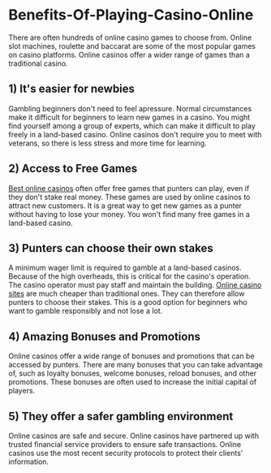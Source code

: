 # Benefits-Of-Playing-Casino-Online

<!--StartFragment-->

There are often hundreds of online casino games to choose from. Online slot machines, roulette and baccarat are some of the most popular games on casino platforms. Online casinos offer a wider range of games than a traditional casino.

## 1) It's easier for newbies

Gambling beginners don't need to feel apressure. Normal circumstances make it difficult for beginners to learn new games in a casino. You might find yourself among a group of experts, which can make it difficult to play freely in a land-based casino. Online casinos don't require you to meet with veterans, so there is less stress and more time for learning.

## 2) Access to Free Games

[Best online casinos](https://onlinecasinos2.com/) often offer free games that punters can play, even if they don't stake real money. These games are used by online casinos to attract new customers. It is a great way to get new games as a punter without having to lose your money. You won't find many free games in a land-based casino.

## 3) Punters can choose their own stakes

A minimum wager limit is required to gamble at a land-based casinos. Because of the high overheads, this is critical for the casino's operation. The casino operator must pay staff and maintain the building. [Online casino sites](https://onlinecasinos2.com/) are much cheaper than traditional ones. They can therefore allow punters to choose their stakes. This is a good option for beginners who want to gamble responsibly and not lose a lot.

## 4) Amazing Bonuses and Promotions

Online casinos offer a wide range of bonuses and promotions that can be accessed by punters. There are many bonuses that you can take advantage of, such as loyalty bonuses, welcome bonuses, reload bonuses, and other promotions. These bonuses are often used to increase the initial capital of players.

## 5) They offer a safer gambling environment

Online casinos are safe and secure. Online casinos have partnered up with trusted financial service providers to ensure safe transactions. Online casinos use the most recent security protocols to protect their clients' information.

<!--EndFragment-->
